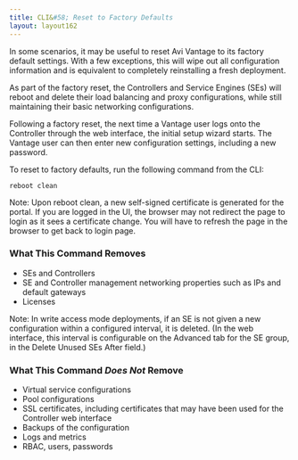 ```yaml
---
title: CLI&#58; Reset to Factory Defaults
layout: layout162
---
```

In some scenarios, it may be useful to reset Avi Vantage to its factory default settings. With a few exceptions, this will wipe out all configuration information and is equivalent to completely reinstalling a fresh deployment.

As part of the factory reset, the Controllers and Service Engines (SEs) will reboot and delete their load balancing and proxy configurations, while still maintaining their basic networking configurations.

Following a factory reset, the next time a Vantage user logs onto the Controller through the web interface, the initial setup wizard starts. The Vantage user can then enter new configuration settings, including a new password.

To reset to factory defaults, run the following command from the CLI:

<pre class="command-line language-bash" data-prompt=": >"><code>reboot clean</code></pre> 

Note: Upon reboot clean, a new self-signed certificate is generated for the portal. If you are logged in the UI, the browser may not redirect the page to login as it sees a certificate change. You will have to refresh the page in the browser to get back to login page.

### What This Command Removes

* SEs and Controllers
* SE and Controller management networking properties such as IPs and default gateways
* Licenses 

Note: In write access mode deployments, if an SE is not given a new configuration within a configured interval, it is deleted. (In the web interface, this interval is configurable on the Advanced tab for the SE group, in the Delete Unused SEs After field.)

### What This Command *Does Not* Remove

* Virtual service configurations
* Pool configurations
* SSL certificates, including certificates that may have been used for the Controller web interface
* Backups of the configuration
* Logs and metrics
* RBAC, users, passwords 